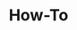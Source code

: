 ---
layout: page
title: How-To
nav: true
nav_order: 6
dropdown: true
children: 
    - title: Waze
      permalink: /waze/
    - title: divider
    - title: Google Map
      permalink: /gmap/
    - title: divider
    - title: Youtube
      permalink: /youtube/
    - title: divider
    - title: Tiktok
      permalink: /tiktok/
    - title: divider
    - title: Karaoke
      permalink: /karaoke/
    - title: divider
    - title: Hotspot
      permalink: /hotspot/         
    - title: divider
    - title: FLAC
      permalink: https://tlplayer.com  
---